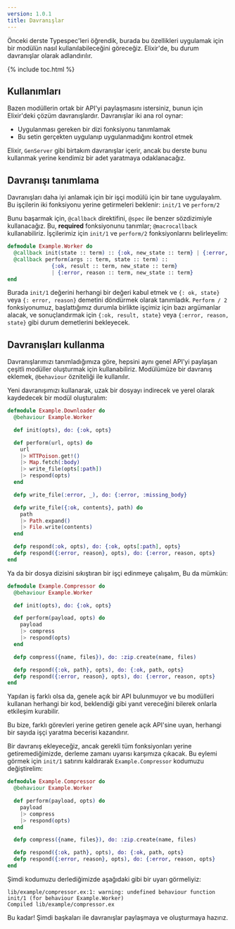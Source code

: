 ```yaml
---
version: 1.0.1
title: Davranışlar
---
```


Önceki derste Typespec'leri öğrendik, burada bu özellikleri uygulamak için bir modülün nasıl kullanılabileceğini göreceğiz. Elixir'de, bu durum davranışlar olarak adlandırılır.

{% include toc.html %}

## Kullanımları

Bazen modüllerin ortak bir API'yi paylaşmasını istersiniz, bunun için Elixir'deki çözüm davranışlardır. Davranışlar iki ana rol oynar:

+ Uygulanması gereken bir dizi fonksiyonu tanımlamak
+ Bu setin gerçekten uygulanıp uygulanmadığını kontrol etmek

Elixir, `GenServer` gibi birtakım davranışlar içerir, ancak bu derste bunu kullanmak yerine kendimiz bir adet yaratmaya odaklanacağız.

## Davranışı tanımlama

Davranışları daha iyi anlamak için bir işçi modülü için bir tane uygulayalım. Bu işçilerin iki fonksiyonu yerine getirmeleri beklenir: `init/1` ve `perform/2`

Bunu başarmak için, `@callback` direktifini, `@spec` ile benzer sözdizimiyle kullanacağız. Bu, __required__ fonksiyonunu tanımlar; `@macrocallback` kullanabiliriz. İşçilerimiz için `init/1` ve `perform/2` fonksiyonlarını belirleyelim:

```elixir
defmodule Example.Worker do
  @callback init(state :: term) :: {:ok, new_state :: term} | {:error, reason :: term}
  @callback perform(args :: term, state :: term) ::
              {:ok, result :: term, new_state :: term}
              | {:error, reason :: term, new_state :: term}
end
```

Burada `init/1` değerini herhangi bir değeri kabul etmek ve `{: ok, state}` veya `{: error, reason}` demetini döndürmek olarak tanımladık.  `Perform / 2` fonksiyonumuz, başlattığımız durumla birlikte işçimiz için bazı argümanlar alacak, ve sonuçlandırmak için `{:ok, result, state}` veya `{:error, reason, state}` gibi durum demetlerini bekleyecek.

## Davranışları kullanma

Davranışlarımızı tanımladığımıza göre, hepsini aynı genel API'yi paylaşan çeşitli modüller oluşturmak için kullanabiliriz. Modülümüze bir davranış eklemek, `@behaviour` özniteliği ile kullanılır.

Yeni davranışımızı kullanarak, uzak bir dosyayı indirecek ve yerel olarak kaydedecek bir modül oluşturalım:

```elixir
defmodule Example.Downloader do
  @behaviour Example.Worker

  def init(opts), do: {:ok, opts}

  def perform(url, opts) do
    url
    |> HTTPoison.get!()
    |> Map.fetch(:body)
    |> write_file(opts[:path])
    |> respond(opts)
  end

  defp write_file(:error, _), do: {:error, :missing_body}

  defp write_file({:ok, contents}, path) do
    path
    |> Path.expand()
    |> File.write(contents)
  end

  defp respond(:ok, opts), do: {:ok, opts[:path], opts}
  defp respond({:error, reason}, opts), do: {:error, reason, opts}
end
```

Ya da bir dosya dizisini sıkıştıran bir işçi edinmeye çalışalım, Bu da mümkün:

```elixir
defmodule Example.Compressor do
  @behaviour Example.Worker

  def init(opts), do: {:ok, opts}

  def perform(payload, opts) do
    payload
    |> compress
    |> respond(opts)
  end

  defp compress({name, files}), do: :zip.create(name, files)

  defp respond({:ok, path}, opts), do: {:ok, path, opts}
  defp respond({:error, reason}, opts), do: {:error, reason, opts}
end
```

Yapılan iş farklı olsa da, genele açık bir API bulunmuyor ve bu modülleri kullanan herhangi bir kod, beklendiği gibi yanıt vereceğini bilerek onlarla etkileşim kurabilir.

Bu bize, farklı görevleri yerine getiren genele açık API'sine uyan, herhangi bir sayıda işçi yaratma becerisi kazandırır.

Bir davranış ekleyeceğiz, ancak gerekli tüm fonksiyonları yerine getiremediğimizde, derleme zamanı uyarısı karşımıza çıkacak. Bu eylemi görmek için `init/1` satırını kaldırarak `Example.Compressor` kodumuzu değiştirelim:

```elixir
defmodule Example.Compressor do
  @behaviour Example.Worker

  def perform(payload, opts) do
    payload
    |> compress
    |> respond(opts)
  end

  defp compress({name, files}), do: :zip.create(name, files)

  defp respond({:ok, path}, opts), do: {:ok, path, opts}
  defp respond({:error, reason}, opts), do: {:error, reason, opts}
end
```

Şimdi kodumuzu derlediğimizde aşağıdaki gibi bir uyarı görmeliyiz:

```shell
lib/example/compressor.ex:1: warning: undefined behaviour function init/1 (for behaviour Example.Worker)
Compiled lib/example/compressor.ex
```

Bu kadar! Şimdi başkaları ile davranışlar paylaşmaya ve oluşturmaya hazırız.
